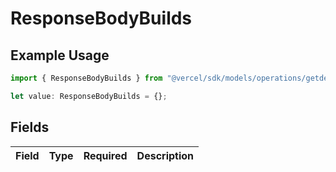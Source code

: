 # ResponseBodyBuilds

## Example Usage

```typescript
import { ResponseBodyBuilds } from "@vercel/sdk/models/operations/getdeployment.js";

let value: ResponseBodyBuilds = {};
```

## Fields

| Field       | Type        | Required    | Description |
| ----------- | ----------- | ----------- | ----------- |
